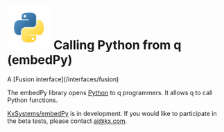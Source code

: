 # ![Python](img/python.png) Calling Python from q (embedPy)

<div class="fusion" markdown="1">
<i class="fa fa-superpowers"></i> A [Fusion interface](/interfaces/fusion)
</div>


The embedPy library opens [Python](https://python.org) to q programmers. It allows q to call Python functions. 

<i class="fa fa-github"></i> [KxSystems/embedPy](https://github.com/kxsystems/embedPy) is in development. If you would like to participate in the beta tests, please contact ai@kx.com. 

